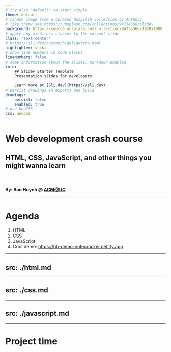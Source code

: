 ```yaml
---
# try also 'default' to start simple
theme: default
# random image from a curated Unsplash collection by Anthony
# like them? see https://unsplash.com/collections/94734566/slidev
background: https://source.unsplash.com/collection/94734566/1920x1080
# apply any windi css classes to the current slide
class: "text-center"
# https://sli.dev/custom/highlighters.html
highlighter: shiki
# show line numbers in code blocks
lineNumbers: false
# some information about the slides, markdown enabled
info: |
    ## Slidev Starter Template
    Presentation slides for developers.

    Learn more at [Sli.dev](https://sli.dev)
# persist drawings in exports and build
drawings:
    persist: false
    enabled: true
# use UnoCSS
css: unocss
---
```


# Web development crash course

## HTML, CSS, JavaScript, and other things you might wanna learn

<br/>

#### By: Bao Huynh @ [ACM@UC](https://acmatuc.org)

---

# Agenda

1. HTML
2. CSS
3. JavaScript
4. Cool demo: https://bh-demo-notecracker.netlify.app

---
src: ./html.md
---
<!-- HTML Page loaded -->
---
src: ./css.md
---
<!-- CSS Page loaded-->
---
src: ./javascript.md
---
<!-- JavaScript page loaded -->
---

# Project time